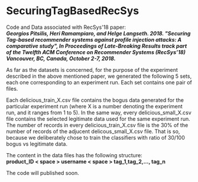 # SecuringTagBasedRecSys
<p>
Code and Data associated with RecSys'18 paper:
<br>
<i>
<b>
Georgios Pitsilis, Heri Ramampiaro, and Helge Langseth. 2018. "Securing Tag-based recommender systems against profile injection attacks: A comparative study", In Proceedings of Late-Breaking Results track part of the Twelfth ACM Conference on Recommender Systems (RecSys’18) Vancouver, BC, Canada, October 2-7, 2018.
</b>
</i>
</p>

<p>
As far as the datasets is concerned, for the purpose of the experiment described in the above mentioned paper, we generated the following 5 sets, each one corresponding to an experiment run. Each set contains one pair of files.
</p>

Each delicious_train_X.csv file contains the bogus data generated for the particular experiment run (where X is a number denoting the experiment run, and it ranges from 1 to 5). In the same way, every delicious_small_X.csv file contains the selected legitimate data used for the same experiment run.
The number of records in every delicious_train_X.csv file is the 30% of the number of records of the adjucent delicous_small_X.csv file. That is so, because we deliberately chose to train the classifiers with ratio of 30/100 bogus vs  legitimate data.

<p>
The content in the data files has the following structure:
<br>
<b>
product_ID &lt space &gt username &lt space &gt tag_1,tag_2,..., tag_n
</b>
</p>

The code will published soon.

